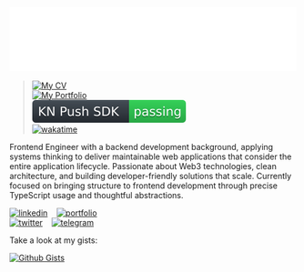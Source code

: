 [![header](https://raw.githubusercontent.com/clonomaer/clonomaer/refs/heads/master/header.svg)](https://github.com/kavenegar)  
> ‌[![My CV](https://github.com/clonomaer/cv/actions/workflows/latex.yml/badge.svg)](https://gh.leila.sh/cv/releases)  
> [![My Portfolio](https://github.com/clonomaer/clonomaer.github.io/actions/workflows/svelte.yaml/badge.svg)](https://leila.sh)  
> [![KN Push SDK](https://raw.githubusercontent.com/clonomaer/clonomaer/refs/heads/master/kn-push-badge.svg)](https://kavenegar.com/services/webpush)  
> [![wakatime](https://wakatime.com/badge/user/5e4f5ed0-dd2e-4204-b88b-ee84d3aad996.svg)](https://wakatime.com/@5e4f5ed0-dd2e-4204-b88b-ee84d3aad996)  

Frontend Engineer with a backend development background, applying systems thinking to deliver maintainable web applications that consider the entire application lifecycle. Passionate about Web3 technologies, clean architecture, and building developer-friendly solutions that scale. Currently focused on bringing structure to frontend development through precise TypeScript usage and thoughtful abstractions.

[![linkedin](https://leila.sh/static_assets/gh-tag-linkedin.svg)](https://in.leila.sh) ‌ ‌ ‌ [![portfolio](https://leila.sh/static_assets/gh-tag-home.svg)](https://leila.sh)  
[![twitter](https://leila.sh/static_assets/gh-tag-twitter.svg)](https://x.leila.sh) ‌ ‌ ‌ [![telegram](https://leila.sh/static_assets/gh-tag-telegram.svg)](https://tg.leila.sh)

Take a look at my gists:

[![Github Gists](https://leila.sh/static_assets/gh-tag-gists.svg)](https://gist.github.com/leilashellroot)
